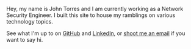 Hey, my name is John Torres and I am currently working as a Network Security Engineer. I built this site to house my ramblings on various technology topics.

See what I'm up to on [GitHub](https://github.com/johnjtorres) and [LinkedIn](https://linkedin.com/in/johnjamestorres), or [shoot me an email](mailto:john@johntorres.me) if you want to say hi.
